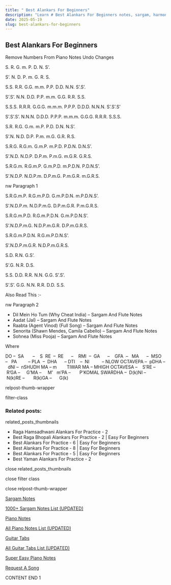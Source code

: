 ```yaml
---
title: " Best Alankars For Beginners"
description: "Learn # Best Alankars For Beginners notes, sargam, harmonium notations and flute notes. Easy step-by-step tutorial for beginners."
date: 2025-05-19
slug: best-alankars-for-beginners
---
```


## Best Alankars For Beginners

Remove Numbers From Piano Notes
Undo Changes

S. R. G. m. P. D. N. S’.

S’. N. D. P. m. G. R. S.

S.S. R.R. G.G. m.m. P.P. D.D. N.N. S’.S’.

S’.S’. N.N. D.D. P.P. m.m. G.G. R.R. S.S.

S.S.S. R.R.R. G.G.G. m.m.m. P.P.P. D.D.D. N.N.N. S’.S’.S’

S’.S’.S’. N.N.N. D.D.D. P.P.P. m.m.m. G.G.G. R.R.R. S.S.S.

S.R. R.G. G.m. m.P. P.D. D.N. N.S’.

S’.N. N.D. D.P. P.m. m.G. G.R. R.S.

S.R.G. R.G.m. G.m.P. m.P.D. P.D.N. D.N.S’.

S’.N.D. N.D.P. D.P.m. P.m.G. m.G.R. G.R.S.

S.R.G.m. R.G.m.P. G.m.P.D. m.P.D.N. P.D.N.S’.

S’.N.D.P. N.D.P.m. D.P.m.G. P.m.G.R. m.G.R.S.

nw Paragraph 1

S.R.G.m.P. R.G.m.P.D. G.m.P.D.N. m.P.D.N.S’.

S’.N.D.P.m. N.D.P.m.G. D.P.m.G.R. P.m.G.R.S.

S.R.G.m.P.D. R.G.m.P.D.N. G.m.P.D.N.S’.

S’.N.D.P.m.G. N.D.P.m.G.R. D.P.m.G.R.S.

S.R.G.m.P.D.N. R.G.m.P.D.N.S’.

S’.N.D.P.m.G.R. N.D.P.m.G.R.S.

S.D. R.N. G.S’.

S’.G. N.R. D.S.

S.S. D.D. R.R. N.N. G.G. S’.S’.

S’.S’. G.G. N.N. R.R. D.D. S.S.

Also Read This :-

nw Paragraph 2

- Dil Mein Ho Tum (Why Cheat India) – Sargam And Flute Notes
- Aadat (Jal) – Sargam And Flute Notes
- Raabta (Agent Vinod) (Full Song) – Sargam And Flute Notes
- Senorita (Shawn Mendes, Camila Cabello) – Sargam And Flute Notes
- Sohnea (Miss Pooja) – Sargam And Flute Notes

Where

DO –  SA       –    S  RE  –  RE      –    RMI  –  GA      –    GFA  –   MA      –  MSO  –   PA         – PLA  –  DHA      – DTI    –  NI          – NLOW OCTAVEPA –  pDHA –  dNI –  nSHUDH MA – m        TIWAR MA – MHIGH OCTAVESA –    S’RE –     R’GA –     G’MA –     M’   m’PA –       P’KOMAL SWARDHA –  D(k)NI –       N(k)RE –       R(k)GA –      G(k)

relpost-thumb-wrapper

filter-class

### Related posts:

related_posts_thumbnails

- Raga Hamsadhwani Alankars For Practice - 2
- Best Raga Bhopali Alankars For Practice - 2 | Easy For Beginners
- Best Alankars For Practice - 6 | Easy For Beginners
- Best Alankars For Practice - 8 | Easy For Beginners
- Best Alankars For Practice - 5 | Easy For Beginners
- Best Yaman Alankars For Practice - 2

close related_posts_thumbnails

close filter class

close relpost-thumb-wrapper

[Sargam Notes](/sargam-notes.html)

[1000+ Sargam Notes List (UPDATED)](/all-songs-list-sargam-notes.html)

[Piano Notes](/piano-notes.html)

[All Piano Notes List (UPDATED)](/all-songs-list-piano-notes.html)

[Guitar Tabs](/guitar-tabs.html)

[All Guitar Tabs List (UPDATED)](/all-songs-list-guitar-tabs.html)

[Super Easy Piano Notes](https://studywall.in/)

[Request A Song](/request-a-song.html)

CONTENT END 1

